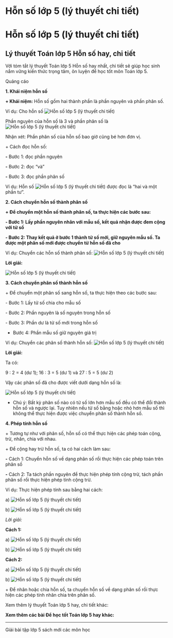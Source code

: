 # Hỗn số lớp 5 (lý thuyết chi tiết)

# Hỗn số lớp 5 (lý thuyết chi tiết)

## Lý thuyết Toán lớp 5 Hỗn số hay, chi tiết

Với tóm tắt lý thuyết Toán lớp 5 Hỗn số hay nhất, chi tiết sẽ giúp học sinh nắm vững kiến thức trọng tâm, ôn luyện để học tốt môn Toán lớp 5.

Quảng cáo

**1\. Khái niệm hỗn số**

**\+ Khái niệm:** Hỗn số gồm hai thành phần là phần nguyên và phần phân số.

Ví dụ: Cho hỗn số ![Hỗn số lớp 5 \(lý thuyết chi tiết\)](https://vietjack.com/giai-toan-lop-5/images/ly-thuyet-hon-so-97768.png)

Phần nguyên của hỗn số là 3 và phần phân số là ![Hỗn số lớp 5 \(lý thuyết chi tiết\)](https://vietjack.com/giai-toan-lop-5/images/ly-thuyet-hon-so-97770.png)

Nhận xét: Phần phân số của hỗn số bao giờ cũng bé hơn đơn vị.

\+ Cách đọc hỗn số:

**-** Bước 1: đọc phần nguyên

**-** Bước 2: đọc “và”

**-** Bước 3: đọc phần phân số

Ví dụ: Hỗn số ![Hỗn số lớp 5 \(lý thuyết chi tiết\)](https://vietjack.com/giai-toan-lop-5/images/ly-thuyet-hon-so-97771.png) được đọc là “hai và một phần tư”.

**2\. Cách chuyển hỗn số thành phân số**

**\+ Để chuyển một hỗn số thành phân số, ta thực hiện các bước sau:**

**\- Bước 1: Lấy phần nguyên nhân với mẫu số, kết quả nhận được đem cộng với tử số**

**\- Bước 2: Thay kết quả ở bước 1 thành tử số mới, giữ nguyên mẫu số. Ta được một phân số mới được chuyển từ hỗn số đã cho**

Ví dụ: Chuyển các hỗn số thành phân số: ![Hỗn số lớp 5 \(lý thuyết chi tiết\)](https://vietjack.com/giai-toan-lop-5/images/ly-thuyet-hon-so-97773.png)

**Lời giải:**

![Hỗn số lớp 5 \(lý thuyết chi tiết\)](https://vietjack.com/giai-toan-lop-5/images/ly-thuyet-hon-so-97775.png)

**3\. Cách chuyển phân số thành hỗn số**

\+ Để chuyển một phân số sang hỗn số, ta thực hiện theo các bước sau:

\- Bước 1: Lấy tử số chia cho mẫu số

\- Bước 2: Phần nguyên là số nguyên trong hỗn số

\- Bước 3: Phần dư là tử số mới trong hỗn số

- Bước 4: Phần mẫu số giữ nguyên giá trị

Ví dụ: Chuyển các phân số thành hỗn số: ![Hỗn số lớp 5 \(lý thuyết chi tiết\)](https://vietjack.com/giai-toan-lop-5/images/ly-thuyet-hon-so-97777.png)

**Lời giải:**

Ta có: 

9 : 2 = 4 (dư 1); 16 : 3 = 5 (dư 1) và 27 : 5 = 5 (dư 2)

Vậy các phân số đã cho được viết dưới dạng hỗn số là:

![Hỗn số lớp 5 \(lý thuyết chi tiết\)](https://vietjack.com/giai-toan-lop-5/images/ly-thuyet-hon-so-97779.png)

* Chú ý: Bất kỳ phân số nào có tử số lớn hơn mẫu số đều có thể đổi thành hỗn số và ngược lại. Tuy nhiên nếu tử số bằng hoặc nhỏ hơn mẫu số thì không thể thực hiện được việc chuyển phân số thành hỗn số.

**4\. Phép tính hỗn số**

\+ Tương tự như với phân số, hỗn số có thể thực hiện các phép toán cộng, trừ, nhân, chia với nhau.

\+ Để cộng hay trừ hỗn số, ta có hai cách làm sau:

**-** Cách 1: Chuyển hỗn số về dạng phân số rồi thực hiện các phép toán trên phân số

**-** Cách 2: Ta tách phần nguyên để thực hiện phép tính cộng trừ, tách phần phân số rồi thực hiện phép tính cộng trừ.

Ví dụ: Thực hiện phép tính sau bằng hai cách:

a) ![Hỗn số lớp 5 \(lý thuyết chi tiết\)](https://vietjack.com/giai-toan-lop-5/images/ly-thuyet-hon-so-97781.png)

b) ![Hỗn số lớp 5 \(lý thuyết chi tiết\)](https://vietjack.com/giai-toan-lop-5/images/ly-thuyet-hon-so-97783.png)

_Lời giải:_

**Cách 1:**

a) ![Hỗn số lớp 5 \(lý thuyết chi tiết\)](https://vietjack.com/giai-toan-lop-5/images/ly-thuyet-hon-so-97785.png)

b) ![Hỗn số lớp 5 \(lý thuyết chi tiết\)](https://vietjack.com/giai-toan-lop-5/images/ly-thuyet-hon-so-97787.png)

**Cách 2:**

a) ![Hỗn số lớp 5 \(lý thuyết chi tiết\)](https://vietjack.com/giai-toan-lop-5/images/ly-thuyet-hon-so-97789.png)

b) ![Hỗn số lớp 5 \(lý thuyết chi tiết\)](https://vietjack.com/giai-toan-lop-5/images/ly-thuyet-hon-so-97791.png)

\+ Để nhân hoặc chia hỗn số, ta chuyển hỗn số về dạng phân số rồi thực hiện các phép tính nhân chia trên phân số.

Xem thêm lý thuyết Toán lớp 5 hay, chi tiết khác:

**Xem thêm các bài Để học tốt Toán lớp 5 hay khác:**

* * *

Giải bài tập lớp 5 sách mới các môn học
